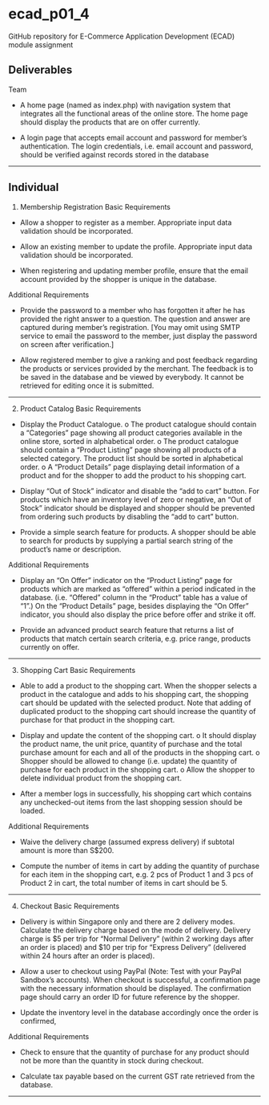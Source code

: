 # ecad_p01_4
GitHub repository for E-Commerce Application Development (ECAD) module assignment

Deliverables
---------------------------------------------------------------------------------------------------------------------------
Team
- A home page (named as index.php) with navigation system that integrates all
the functional areas of the online store. The home page should display the
products that are on offer currently.

- A login page that accepts email account and password for member’s
authentication. The login credentials, i.e. email account and password, should
be verified against records stored in the database
---------------------------------------------------------------------------------------------------------------------------
Individual
---------------------------------------------------------------------------------------------------------------------------
1. Membership Registration
Basic Requirements
- Allow a shopper to register as a member. Appropriate input data validation
should be incorporated.

- Allow an existing member to update the profile. Appropriate input data
validation should be incorporated.

- When registering and updating member profile, ensure that the email account
provided by the shopper is unique in the database.

Additional Requirements
- Provide the password to a member who has forgotten it after he has provided
the right answer to a question. The question and answer are captured during
member’s registration.
[You may omit using SMTP service to email the password to the member, just
display the password on screen after verification.]

- Allow registered member to give a ranking and post feedback regarding the
products or services provided by the merchant. The feedback is to be saved
in the database and be viewed by everybody. It cannot be retrieved for editing
once it is submitted.
---------------------------------------------------------------------------------------------------------------------------
2. Product Catalog
Basic Requirements
- Display the Product Catalogue.
  o The product catalogue should contain a “Categories” page showing all
    product categories available in the online store, sorted in alphabetical
    order.
  o The product catalogue should contain a “Product Listing” page
    showing all products of a selected category. The product list should
    be sorted in alphabetical order.
  o A “Product Details” page displaying detail information of a product and
    for the shopper to add the product to his shopping cart.

- Display “Out of Stock” indicator and disable the “add to cart” button.
For products which have an inventory level of zero or negative, an “Out of
Stock” indicator should be displayed and shopper should be prevented from
ordering such products by disabling the “add to cart” button.

- Provide a simple search feature for products.
A shopper should be able to search for products by supplying a partial search
string of the product’s name or description.

Additional Requirements
- Display an “On Offer” indicator on the “Product Listing” page for products
which are marked as “offered” within a period indicated in the database. (i.e.
“Offered” column in the “Product” table has a value of “1”.) On the “Product
Details” page, besides displaying the “On Offer” indicator, you should also
display the price before offer and strike it off.

- Provide an advanced product search feature that returns a list of products that
match certain search criteria, e.g. price range, products currently on offer.
---------------------------------------------------------------------------------------------------------------------------
3. Shopping Cart
Basic Requirements
- Able to add a product to the shopping cart.
When the shopper selects a product in the catalogue and adds to his shopping
cart, the shopping cart should be updated with the selected product. Note that
adding of duplicated product to the shopping cart should increase the quantity
of purchase for that product in the shopping cart.

- Display and update the content of the shopping cart.
  o It should display the product name, the unit price, quantity of purchase
    and the total purchase amount for each and all of the products in the
    shopping cart.
  o Shopper should be allowed to change (i.e. update) the quantity of
    purchase for each product in the shopping cart.
  o Allow the shopper to delete individual product from the shopping cart.
  
- After a member logs in successfully, his shopping cart which contains any
unchecked-out items from the last shopping session should be loaded.

Additional Requirements
- Waive the delivery charge (assumed express delivery) if subtotal amount is
more than S$200.

- Compute the number of items in cart by adding the quantity of purchase for
each item in the shopping cart, e.g. 2 pcs of Product 1 and 3 pcs of Product 2
in cart, the total number of items in cart should be 5.
---------------------------------------------------------------------------------------------------------------------------
4. Checkout
Basic Requirements
- Delivery is within Singapore only and there are 2 delivery modes. Calculate the
delivery charge based on the mode of delivery. Delivery charge is $5 per trip
for “Normal Delivery” (within 2 working days after an order is placed) and $10
per trip for “Express Delivery” (delivered within 24 hours after an order is
placed).

- Allow a user to checkout using PayPal (Note: Test with your PayPal Sandbox’s
accounts). When checkout is successful, a confirmation page with the
necessary information should be displayed. The confirmation page should
carry an order ID for future reference by the shopper.

- Update the inventory level in the database accordingly once the order is
confirmed,

Additional Requirements
- Check to ensure that the quantity of purchase for any product should not be
more than the quantity in stock during checkout.

- Calculate tax payable based on the current GST rate retrieved from the
database.
---------------------------------------------------------------------------------------------------------------------------
